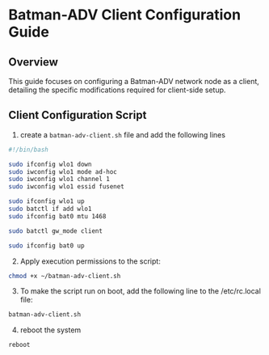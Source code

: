 # Batman-ADV Client Configuration Guide

## Overview
This guide focuses on configuring a Batman-ADV network node as a client, detailing the specific modifications required for client-side setup.

## Client Configuration Script
1. create a `batman-adv-client.sh` file and add the following lines 


```bash
#!/bin/bash

sudo ifconfig wlo1 down
sudo iwconfig wlo1 mode ad-hoc
sudo iwconfig wlo1 channel 1
sudo iwconfig wlo1 essid fusenet

sudo ifconfig wlo1 up
sudo batctl if add wlo1
sudo ifconfig bat0 mtu 1468

sudo batctl gw_mode client

sudo ifconfig bat0 up


```

2. Apply execution permissions to the script:

```bash
chmod +x ~/batman-adv-client.sh
```

3. To make the script run on boot, add the following line to the /etc/rc.local file:

```bash
batman-adv-client.sh
```

4. reboot the system
```bash
reboot
```